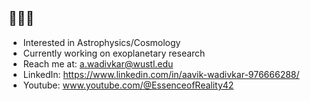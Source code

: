 ## 🔭🔭🔭

- Interested in Astrophysics/Cosmology
- Currently working on exoplanetary research
- Reach me at: a.wadivkar@wustl.edu
- LinkedIn: https://www.linkedin.com/in/aavik-wadivkar-976666288/
- Youtube: www.youtube.com/@EssenceofReality42

<!--
**awadivkar/awadivkar** is a ✨ _special_ ✨ repository because its `README.md` (this file) appears on your GitHub profile.

Here are some ideas to get you started:

- 🔭 I’m currently working on ...
- 🌱 I’m currently learning ...
- 👯 I’m looking to collaborate on ...
- 🤔 I’m looking for help with ...
- 💬 Ask me about ...
- 📫 How to reach me: ...
- 😄 Pronouns: ...
- ⚡ Fun fact: ...
-->
